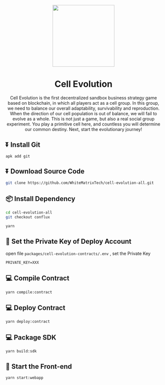 <p align="center">
  <a href="https://chainide.com">
    <img width="200" src="https://d1hofj2ah5bgy9.cloudfront.net/cell-evolution-logo.svg">
  </a>
</p>

<h1 align="center">Cell Evolution</h1>

<div align="center">

Cell Evolution is the first decentralized sandbox business strategy game based on blockchain, in which all players act as a cell group. In this group, we need to balance our overall adaptability, survivability and reproduction. When the direction of our cell population is out of balance, we will fail to evolve as a whole. This is not just a game, but also a real social group experiment. You play a primitive cell here, and countless you will determine our common destiny. Next, start the evolutionary journey!

</div>


## ⏬ Install Git
```
apk add git
```

## ⏬ Download Source Code

```bash
git clone https://github.com/WhiteMatrixTech/cell-evolution-all.git
```

## 📦 Install Dependency

```bash
cd cell-evolution-all
git checkout conflux
```

```bash
yarn
```

## 🔑 Set the Private Key of Deploy Account

open file `packages/cell-evolution-contracts/.env` , set the Private Key

```
PRIVATE_KEY=XXX
```

## 💻 Compile Contract
```
yarn compile:contract
```

## 💻 Deploy Contract
```
yarn deploy:contract
```

## 💻 Package SDK
```
yarn build:sdk
```

## 🧿 Start the Front-end
```
yarn start:webapp
```
